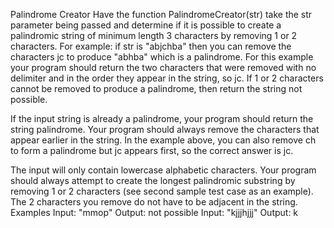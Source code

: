 Palindrome Creator
Have the function PalindromeCreator(str) take the str parameter being passed and determine if it is possible to create a palindromic string of minimum length 3 characters by removing 1 or 2 characters. For example: if str is "abjchba" then you can remove the characters jc to produce "abhba" which is a palindrome. For this example your program should return the two characters that were removed with no delimiter and in the order they appear in the string, so jc. If 1 or 2 characters cannot be removed to produce a palindrome, then return the string not possible.

If the input string is already a palindrome, your program should return the string palindrome. Your program should always remove the characters that appear earlier in the string. In the example above, you can also remove ch to form a palindrome but jc appears first, so the correct answer is jc.

The input will only contain lowercase alphabetic characters. Your program should always attempt to create the longest palindromic substring by removing 1 or 2 characters (see second sample test case as an example). The 2 characters you remove do not have to be adjacent in the string.
Examples
Input: "mmop"
Output: not possible
Input: "kjjjhjjj"
Output: k
